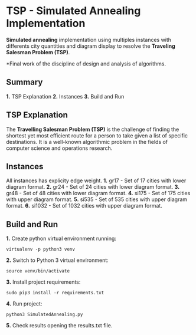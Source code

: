 # TSP - Simulated Annealing Implementation
**Simulated annealing** implementation using multiples instances with differents city quantities and diagram display to resolve the **Traveling Salesman Problem (TSP)**.

*Final work of the discipline of design and analysis of algorithms.

## Summary
**1.** TSP Explanation
**2.** Instances
**3.** Build and Run

## TSP Explanation
The **Travelling Salesman Problem (TSP)** is the challenge of finding the shortest yet most efficient route for a person to take given a list of specific destinations. It is a well-known algorithmic problem in the fields of computer science and operations research.

## Instances
All instances has explicity edge weight.
**1.** gr17 - Set of 17 cities with lower diagram format.
**2.** gr24 - Set of 24 cities with lower diagram format.
**3.** gr48 - Set of 48 cities with lower diagram format.
**4.** si175 - Set of 175 cities with upper diagram format.
**5.** si535 - Set of 535 cities with upper diagram format.
**6.** si1032 - Set of 1032 cities with upper diagram format.

## Build and Run
**1.** Create python virtual environment running:
```
virtualenv -p python3 venv
```
**2.** Switch to Python 3 virtual environment:
```
source venv/bin/activate
```
**3.** Install project requirements:
```
sudo pip3 install -r requirements.txt
```
**4.** Run project:
```
python3 SimulatedAnnealing.py
```
**5.** Check results opening the results.txt file.